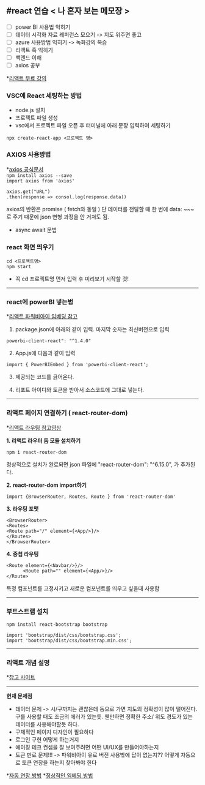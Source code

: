 #react 연습 < 나 혼자 보는 메모장 >
---
- [ ] power BI 사용법 익히기
- [ ] 데이터 시각화 자료 레퍼런스 모으기 -> 지도 위주면 좋고
- [ ] azure 사용방법 익히기 -> 녹화강의 복습
- [ ] 리액트 훅 익히기
- [ ] 백엔드 이해
- [ ] axios 공부
      
*[리액트 무료 강의](https://www.youtube.com/watch?v=WS6mlo2C-M8&list=PLK7AWkPYwus6emABbBT0hYDTBO2w1tyzn)

### VSC에 React 세팅하는 방법
* node.js 설치
* 프로젝트 파일 생성
* vsc에서 프로젝트 파일 오픈 후 터미널에 아래 문장 입력하여 세팅하기

```npx create-react-app <프로젝트 명>```  

### AXIOS 사용방법
*[axios 공식문서](https://axios-http.com/kr/docs/intro)  
```npm install axios --save```  
```import axios from 'axios' ```

```
axios.get("URL")
.then(response => consol.log(response.data))
```
axios의 반환은 promise ( fetch와 동일 )
단 데이터를 전달할 때 한 번에 data: ~~~ 로 주기 때문에 json 변형 과정을 안 거쳐도 됨.

* async await 문법



   

### react 화면 띄우기 

```
cd <프로젝트명>
npm start
```

* 꼭 cd 프로젝트명 먼저 입력 후 미리보기 시작할 것!

-------------------------------
### react에 powerBI 넣는법
*[리액트 파워비아이 임베딩 참고](https://blog.naver.com/jimin201396/223160116243)
1. package.json에 아래와 같이 입력. 마지막 숫자는 최신버전으로 입력  

```
powerbi-client-react": "^1.4.0" 
```

2. App.js에 다음과 같이 입력
```
import { PowerBIEmbed } from 'powerbi-client-react';
```

3. 제공되는 코드를 긁어온다.
   
5. 리포트 아이디와 토큰을 받아서 소스코드에 그대로 넣는다.

-----------------------
### 리액트 페이지 연결하기 ( react-router-dom)

*[리액트 라우팅 참고영상](https://www.youtube.com/watch?v=xVeFY1Eq28g)  

**1. 리액트 라우터 돔 모듈 설치하기**
```
npm i react-router-dom
```

정상적으로 설치가 완료되면 json 파일에
"react-router-dom": "^6.15.0", 가 추가된다. 

**2. react-router-dom import하기**
```
import {BrowserRouter, Routes, Route } from 'react-router-dom'
```

**3. 라우팅 포맷**
```
<BrowserRouter>
<Routes>
<Route path="/" element={<App/>}/>
</Routes>
</BrowserRouter>
```

**4. 중첩 라우팅**
```
<Route element={<Navbar/>}/>
      <Route path="" element={<App/>}/>
</Route>
```
특정 컴포넌트를 고정시키고 새로운 컴포넌트를 띄우고 싶을때 사용함

---------------------------------
### 부트스트랩 설치
```
npm install react-bootstrap bootstrap

import 'bootstrap/dist/css/bootstrap.css';
import 'bootstrap/dist/css/bootstrap.min.css';
```


--------------------------

### 리액트 개념 설명
*[참고 사이트](https://webstoryboy.co.kr/1934)

---
**현재 문제점**
* 데이터 문제 -> 시/구까지는 괜찮은데 동으로 가면 지도의 정확성이 많이 떨어진다. 구를 사용할 때도 조금의 에러가 있는듯. 웬만하면 정확한 주소/ 위도 경도가 있는 데이터를 사용해야할듯 하다.
* 구체적인 페이지 디자인이 필요하다
* 로그인 구현 어떻게 하는거지
* 에이징 테크 컨셉을 잘 보여주려면 어떤 UI/UX를 만들어야하는지
* 토큰 만료 문제!!! -> 파워비아이 유료 버전 사용밖에 답이 없는지?? 어떻게 자동으로 토큰 연장을 하는지 찾아봐야 한다

*[자동 연장 방법](https://learn.microsoft.com/en-us/javascript/api/overview/powerbi/refresh-token)
*[정상적인 임베딩 방법](https://learn.microsoft.com/en-us/power-bi/developer/embedded/register-app?tabs=customers)
